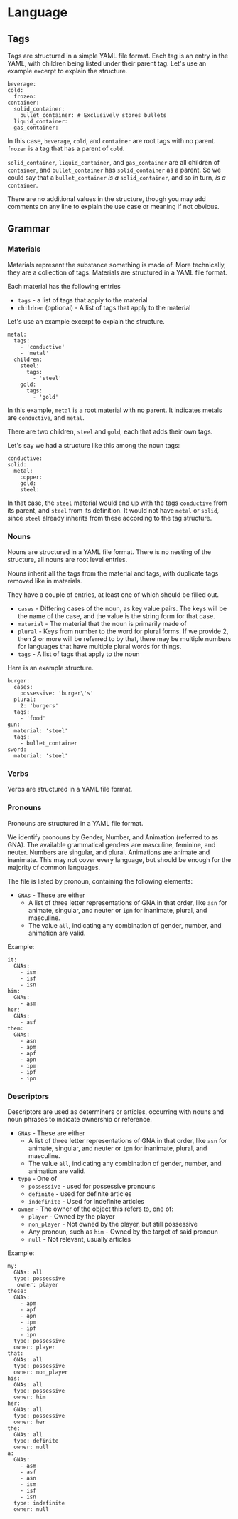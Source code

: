 # Language

## Tags

Tags are structured in a simple YAML file format. Each tag is an entry in the YAML, with 
children being listed under their parent tag. Let's use an example excerpt to explain the structure.

```
beverage:
cold:
  frozen:
container:
  solid_container:
    bullet_container: # Exclusively stores bullets
  liquid_container:
  gas_container:
```

In this case, `beverage`, `cold`, and `container` are root tags with no parent.
`frozen` is a tag that has a parent of `cold`.

`solid_container`, `liquid_container`, and `gas_container` are all children of `container`, and `bullet_container` has 
`solid_container` as a parent. So we could say that a `bullet_container` *is a* `solid_container`, and so in turn, *is a* `container`.

There are no additional values in the structure, though you may add comments on any line to explain the use case or meaning if not obvious.

## Grammar

### Materials

Materials represent the substance something is made of. More technically, they are a collection of tags. Materials are structured in a YAML file format.

Each material has the following entries

* `tags` - a list of tags that apply to the material
* `children` (optional) - A list of tags that apply to the material

Let's use an example excerpt to explain the structure.

```
metal:
  tags:
    - 'conductive'
    - 'metal'
  children:
    steel:
      tags:
        - 'steel'
    gold:
      tags:
        - 'gold'
```

In this example, `metal` is a root material with no parent. It indicates metals are `conductive`, and `metal`.

There are two children, `steel` and `gold`, each that adds their own tags.

Let's say we had a structure like this among the noun tags:

```
conductive:
solid:
  metal:
    copper:
    gold:
    steel:
```

In that case, the `steel` material would end up with the tags `conductive` from its parent, and `steel` from its definition.
It would not have `metal` or `solid`, since `steel` already inherits from these according to the tag structure.

### Nouns

Nouns are structured in a YAML file format. There is no nesting of the structure, all nouns are root level entries.

Nouns inherit all the tags from the material and tags, with duplicate tags removed like in materials.

They have a couple of entries, at least one of which should be filled out.

* `cases` - Differing cases of the noun, as key value pairs. The keys will be the name of the case, and the value is the string form for that case.
* `material` - The material that the noun is primarily made of
* `plural` - Keys from number to the word for plural forms. If we provide 2, then 2 or more will be referred to by that, there may be multiple numbers for languages that have multiple plural words for things.
* `tags` - A list of tags that apply to the noun

Here is an example structure.

```
burger:
  cases:
    possessive: 'burger\'s'
  plural:
    2: 'burgers'
  tags:
    - 'food'
gun:
  material: 'steel'
  tags:
    - bullet_container
sword:
  material: 'steel'
```

### Verbs

Verbs are structured in a YAML file format.


### Pronouns

Pronouns are structured in a YAML file format.

We identify pronouns by Gender, Number, and Animation (referred to as GNA). The available grammatical genders are masculine, feminine, and neuter. Numbers are singular, and plural. Animations are animate and inanimate. This may not cover every language, but should be enough for the majority of common languages.

The file is listed by pronoun, containing the following elements:

* `GNAs` -  These are either
    * A list of three letter representations of GNA in that order, like `asn` for animate, singular, and neuter or `ipm` for inanimate, plural, and masculine. 
    * The value `all`, indicating any combination of gender, number, and animation are valid.

Example:

```
it:
  GNAs:
    - ism
    - isf
    - isn
him:
  GNAs:
    - asm
her:
  GNAs:
    - asf
them:
  GNAs:
    - asn
    - apm
    - apf
    - apn
    - ipm
    - ipf
    - ipn

```

### Descriptors

Descriptors are used as determiners or articles, occurring with nouns and noun phrases to indicate ownership or reference.

* `GNAs` -  These are either
    * A list of three letter representations of GNA in that order, like `asn` for animate, singular, and neuter or `ipm` for inanimate, plural, and masculine. 
    * The value `all`, indicating any combination of gender, number, and animation are valid.
* `type` - One of
    * `possessive` - used for possessive pronouns
    * `definite` - used for definite articles
    * `indefinite` - Used for indefinite articles
* `owner` - The owner of the object this refers to, one of:
    * `player` - Owned by the player
    * `non_player` - Not owned by the player, but still possessive
    * Any pronoun, such as `him` - Owned by the target of said pronoun
    * `null` - Not relevant, usually articles

Example:

```
my:
  GNAs: all
  type: possessive
   owner: player
these:
  GNAs:
    - apm
    - apf
    - apn
    - ipm
    - ipf
    - ipn
  type: possessive
  owner: player
that:
  GNAs: all
  type: possessive
  owner: non_player
his:
  GNAs: all
  type: possessive
  owner: him
her:
  GNAs: all
  type: possessive
  owner: her
the:
  GNAs: all
  type: definite
  owner: null
a:
  GNAs:
    - asm
    - asf
    - asn
    - ism
    - isf
    - isn
  type: indefinite
  owner: null
```
